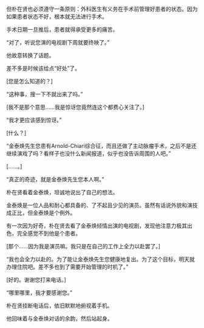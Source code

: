 但朴在贤也必须遵守一条原则：外科医生有义务在手术前管理好患者的状态。因为如果患者状态不好，根本就无法进行手术。

手术日期一旦推后，患者就得承受更多的痛苦。

“对了，听说您演的电视剧下周就要终映了。”

他故意转换了话题。

差不多是时候该给点“好处”了。

[您是怎么知道的？]

“这种事，搜一下不就出来了吗。”

[我不是那个意思……我是惊讶您竟然连这个都费心关注了。]

“我才更应该感到惊讶。”

[什么？]

“金泰焕先生您患有Arnold-Chiari综合征，而且还做了主动脉瘤手术，之后不是还继续演戏了吗？看样子也没什么新闻报道，似乎也没告诉周围的人吧。”

[……。]

“真正的奇迹，就是金泰焕先生您本人啊。”

朴在贤看着金泰焕，坦诚地说出了自己的想法。

金泰焕是一位人品和耐心都具备的、了不起且少见的演员。虽然有话说外貌和演技成正比，但金泰焕是个例外。

有一次因为好奇，朴在贤去看了金泰焕倾情出演的电视剧，发现他注意力极其出色，完全感觉不到他是个患者。

[那个……因为我是演员嘛。我只是在自己的工作上全力以赴罢了。]

“我也会全力以赴的。为了能让金泰焕先生您健康地复出。为了这个目标，明天就办理住院吧。差不多也到了需要开始管理的时机了。”

[好的。谢谢您打来电话。]

“哪里哪里，我才要感谢您。”

朴在贤挂断电话后，依旧默默地俯视着手机。

他回味着与金泰焕对话的余韵，然后站起身。